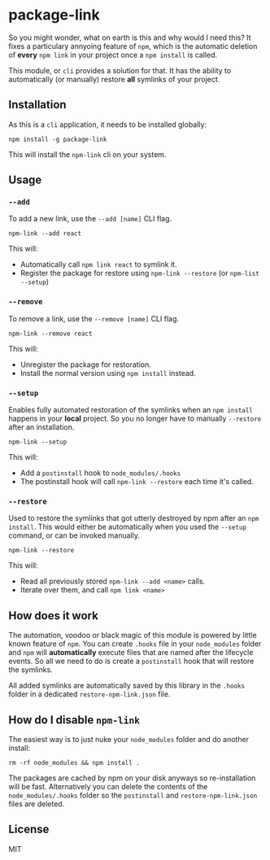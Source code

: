 # package-link

So you might wonder, what on earth is this and why would I need this? It fixes
a particulary annyoing feature of `npm`, which is the automatic deletion of
**every** `npm link` in your project once a `npm install` is called.

This module, or `cli` provides a solution for that. It has the ability to
automatically (or manually) restore **all** symlinks of your project.

## Installation

As this is a `cli` application, it needs to be installed globally:

```
npm install -g package-link
```

This will install the `npm-link` cli on your system.

## Usage

### `--add`

To add a new link, use the `--add [name]` CLI flag.

```
npm-link --add react
```

This will:

- Automatically call `npm link react` to symlink it.
- Register the package for restore using `npm-link --restore` (or `npm-list --setup`)

### `--remove`

To remove a link, use the `--remove [name]` CLI flag.

```
npm-link --remove react
```

This will:

- Unregister the package for restoration.
- Install the normal version using `npm install` instead.

### `--setup`

Enables fully automated restoration of the symlinks when an `npm install`
happens in your **local** project. So you no longer have to manually `--restore`
after an installation.

```
npm-link --setup
```

This will:

- Add a `postinstall` hook to `node_modules/.hooks`
- The postinstall hook will call `npm-link --restore` each time it's called.

### `--restore`

Used to restore the symlinks that got utterly destroyed by npm after an
`npm install`. This would either be automatically when you used the `--setup`
command, or can be invoked manually.

```
npm-link --restore
```

This will:

- Read all previously stored `npm-link --add <name>` calls.
- Iterate over them, and call `npm link <name>`

## How does it work

The automation, voodoo or black magic of this module is powered by little known
feature of `npm`. You can create `.hooks` file in your `node_modules` folder and
`npm` will **automatically** execute files that are named after the lifecycle
events. So all we need to do is create a `postinstall` hook that will restore
the symlinks.

All added symlinks are automatically saved by this library in the `.hooks` folder
in a dedicated `restore-npm-link.json` file.

## How do I disable `npm-link`

The easiest way is to just nuke your `node_modules` folder and do another install:

```
rm -rf node_modules && npm install .
```

The packages are cached by npm on your disk anyways so re-installation will be
fast. Alternatively you can delete the contents of the `node_modules/.hooks`
folder so the `postinstall` and `restore-npm-link.json` files are deleted.

## License

MIT
